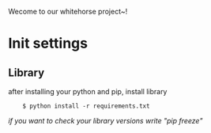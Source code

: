 Wecome to our whitehorse project~!

# Init settings
## Library

after installing your python and pip, install library
```
    $ python install -r requirements.txt
```
_if you want to check your library versions write "pip freeze"_
